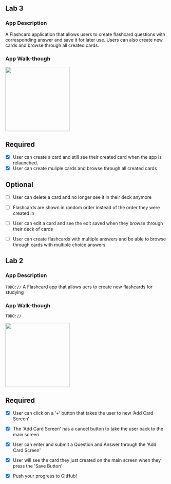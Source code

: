 ## Lab 3

### App Description
A Flashcard application that allows users to create flashcard questions with corresponding answer and save it for later use. Users can also create new cards and browse through all created cards.

### App Walk-though

<img src="https://user-images.githubusercontent.com/20716315/111837810-6edfe080-88c6-11eb-8902-6ce1ab33c487.gif" width=200><br>


## Required
- [x] User can create a card and still see their created card when the app is relaunched.
- [x] User can create muliple cards and browse through all created cards

## Optional
- [ ] User can delete a card and no longer see it in their deck anymore
- [ ] Flashcards are shown in random order instead of the order they were created in
- [ ] User can edit a card and see the edit saved when they browse through their deck of cards
- [ ] User can create flashcards with multiple answers and be able to browse through cards with multiple choice answers




## Lab 2

### App Description
`TODO://` A Flashcard app that allows uers to create new flashcards for studying

### App Walk-though
`TODO://` 

<img src="https://user-images.githubusercontent.com/20716315/111014499-8c162b80-8369-11eb-8957-6f730f8bac88.gif" width=200><br>


## Required
- [X] User can click on a ‘+’ button that takes the user to new ‘Add Card Screen’
- [X] The 'Add Card Screen' has a cancel button to take the user back to the main screen
- [X] User can enter and submit a Question and Answer through the 'Add Card Screen'
- [X] User will see the card they just created on the main screen when they press the 'Save Button'
- [X] Push your progress to GitHub!


